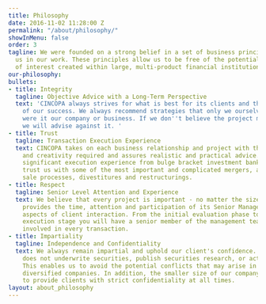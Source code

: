 ```yaml
---
title: Philosophy
date: 2016-11-02 11:28:00 Z
permalink: "/about/philosophy/"
showInMenu: false
order: 3
tagline: We were founded on a strong belief in a set of business principles that guide
  us in our work. These principles allow us to be free of the potential conflicts
  of interest created within large, multi-product financial institutions.
our-philosophy: 
bullets:
- title: Integrity
  tagline: Objective Advice with a Long-Term Perspective
  text: 'CINCOPA always strives for what is best for its clients and this is the root
    of our success. We always recommend strategies that only we ourselves would pursue
    were it our company or business. If we don''t believe the project meets the standard
    we will advise against it. '
- title: Trust
  tagline: Transaction Execution Experience
  text: CINCOPA takes on each business relationship and project with the imagination
    and creativity required and assures realistic and practical advice. We possess
    significant execution experience from bulge bracket investment banks. Companies
    trust us with some of the most important and complicated mergers, acquisitions,
    sale processes, divestitures and restructurings.
- title: Respect
  tagline: Senior Level Attention and Experience
  text: We believe that every project is important - no matter the size. Epstein Capital
    provides the time, attention and participation of its Senior Management in all
    aspects of client interaction. From the initial evaluation phase to the final
    execution stage you will have a senior member of the management team directly
    involved in every transaction.
- title: Impartiality
  tagline: Independence and Confidentiality
  text: We always remain impartial and uphold our client's confidence. Epstein Capital
    does not underwrite securities, publish securities research, or act as a lender.
    This enables us to avoid the potential conflicts that may arise in larger, more
    diversified companies. In addition, the smaller size of our company enables us
    to provide clients with strict confidentiality at all times.
layout: about_philosophy
---
```


